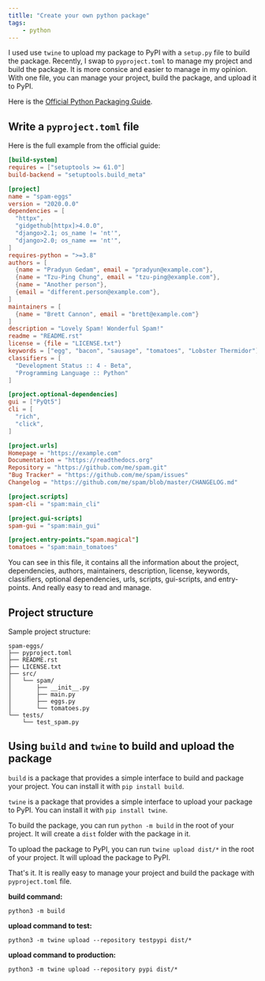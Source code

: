 ```yaml
---
titlle: "Create your own python package"
tags:
    - python
---
```


I used use `twine` to upload my package to PyPI with a `setup.py` file to build the package. Recently, I swap to `pyproject.toml` to manage my project and build the package. It is more consice and easier to manage in my opinion. With one file, you can manage your project, build the package, and upload it to PyPI. 

Here is the [Official Python Packaging Guide](https://packaging.python.org/en/latest/guides/section-build-and-publish/).

## Write a `pyproject.toml` file

Here is the full example from the official guide:

```toml
[build-system]
requires = ["setuptools >= 61.0"]
build-backend = "setuptools.build_meta"

[project]
name = "spam-eggs"
version = "2020.0.0"
dependencies = [
  "httpx",
  "gidgethub[httpx]>4.0.0",
  "django>2.1; os_name != 'nt'",
  "django>2.0; os_name == 'nt'",
]
requires-python = ">=3.8"
authors = [
  {name = "Pradyun Gedam", email = "pradyun@example.com"},
  {name = "Tzu-Ping Chung", email = "tzu-ping@example.com"},
  {name = "Another person"},
  {email = "different.person@example.com"},
]
maintainers = [
  {name = "Brett Cannon", email = "brett@example.com"}
]
description = "Lovely Spam! Wonderful Spam!"
readme = "README.rst"
license = {file = "LICENSE.txt"}
keywords = ["egg", "bacon", "sausage", "tomatoes", "Lobster Thermidor"]
classifiers = [
  "Development Status :: 4 - Beta",
  "Programming Language :: Python"
]

[project.optional-dependencies]
gui = ["PyQt5"]
cli = [
  "rich",
  "click",
]

[project.urls]
Homepage = "https://example.com"
Documentation = "https://readthedocs.org"
Repository = "https://github.com/me/spam.git"
"Bug Tracker" = "https://github.com/me/spam/issues"
Changelog = "https://github.com/me/spam/blob/master/CHANGELOG.md"

[project.scripts]
spam-cli = "spam:main_cli"

[project.gui-scripts]
spam-gui = "spam:main_gui"

[project.entry-points."spam.magical"]
tomatoes = "spam:main_tomatoes"
```

You can see in this file, it contains all the information about the project, dependencies, authors, maintainers, description, license, keywords, classifiers, optional dependencies, urls, scripts, gui-scripts, and entry-points. And really easy to read and manage.

## Project structure

Sample project structure:

```plaintext
spam-eggs/
├── pyproject.toml
├── README.rst
├── LICENSE.txt
├── src/
│   └── spam/
│       ├── __init__.py
│       ├── main.py
│       ├── eggs.py
│       └── tomatoes.py
└── tests/
    └── test_spam.py

```

## Using `build` and `twine` to build and upload the package

`build` is a package that provides a simple interface to build and package your project. You can install it with `pip install build`.

`twine` is a package that provides a simple interface to upload your package to PyPI. You can install it with `pip install twine`.

To build the package, you can run `python -m build` in the root of your project. It will create a `dist` folder with the package in it.

To upload the package to PyPI, you can run `twine upload dist/*` in the root of your project. It will upload the package to PyPI.

That's it. It is really easy to manage your project and build the package with `pyproject.toml` file. 

**build command:**

```shell
python3 -m build
```

**upload command to test:**

```shell
python3 -m twine upload --repository testpypi dist/*
```

**upload command to production:**

```shell
python3 -m twine upload --repository pypi dist/*


